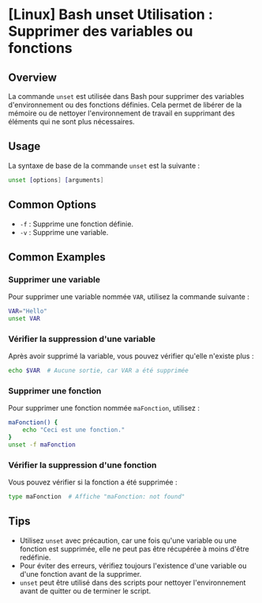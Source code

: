# [Linux] Bash unset Utilisation : Supprimer des variables ou fonctions

## Overview
La commande `unset` est utilisée dans Bash pour supprimer des variables d'environnement ou des fonctions définies. Cela permet de libérer de la mémoire ou de nettoyer l'environnement de travail en supprimant des éléments qui ne sont plus nécessaires.

## Usage
La syntaxe de base de la commande `unset` est la suivante :

```bash
unset [options] [arguments]
```

## Common Options
- `-f` : Supprime une fonction définie.
- `-v` : Supprime une variable.

## Common Examples

### Supprimer une variable
Pour supprimer une variable nommée `VAR`, utilisez la commande suivante :

```bash
VAR="Hello"
unset VAR
```

### Vérifier la suppression d'une variable
Après avoir supprimé la variable, vous pouvez vérifier qu'elle n'existe plus :

```bash
echo $VAR  # Aucune sortie, car VAR a été supprimée
```

### Supprimer une fonction
Pour supprimer une fonction nommée `maFonction`, utilisez :

```bash
maFonction() {
    echo "Ceci est une fonction."
}
unset -f maFonction
```

### Vérifier la suppression d'une fonction
Vous pouvez vérifier si la fonction a été supprimée :

```bash
type maFonction  # Affiche "maFonction: not found"
```

## Tips
- Utilisez `unset` avec précaution, car une fois qu'une variable ou une fonction est supprimée, elle ne peut pas être récupérée à moins d'être redéfinie.
- Pour éviter des erreurs, vérifiez toujours l'existence d'une variable ou d'une fonction avant de la supprimer.
- `unset` peut être utilisé dans des scripts pour nettoyer l'environnement avant de quitter ou de terminer le script.